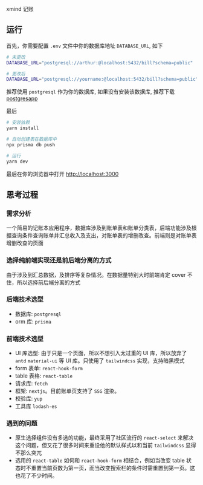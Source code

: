 xmind 记账

## 运行

首先，你需要配置 `.env` 文件中你的数据库地址 `DATABASE_URL`, 如下

```bash
# 未更改
DATABASE_URL="postgresql://arthur:@localhost:5432/bill?schema=public"

# 更改后
DATABASE_URL="postgresql://yourname:@localhost:5432/bill?schema=public"

```

推荐使用 `postgresql` 作为你的数据库, 如果没有安装该数据库, 推荐下载 [postgresapp](https://postgresapp.com/)

最后

```bash
# 安装依赖
yarn install

# 自动创建表在数据库中
npx prisma db push

# 运行
yarn dev
```

最后在你的浏览器中打开 [http://localhost:3000](http://localhost:3000)

## 思考过程

### 需求分析

一个简易的记账本应用程序，数据库涉及到账单表和账单分类表，后端功能涉及根据查询条件查询账单并汇总收入及支出，对账单表的增删改查。前端则是对账单表增删改查的页面

### 选择纯前端实现还是前后端分离的方式

由于涉及到汇总数据，及排序等复杂情况。在数据量特别大时前端肯定 cover 不住，所以选择前后端分离的方式

### 后端技术选型

- 数据库: `postgresql`
- orm 库: `prisma`

### 前端技术选型

- UI 库选型: 由于只是一个页面，所以不想引入太过重的 UI 库，所以放弃了 `antd` `material-ui` 等 UI 库。只使用了 `tailwindcss` 实现，支持暗黑模式
- form 表单: `react-hook-form`
- table 表格: `react-table`
- 请求库: `fetch`
- 框架: `nextjs`。目前账单页支持了 `SSG` 渲染。
- 校验库: `yup`
- 工具库 `lodash-es`

### 遇到的问题

- 原生选择组件没有多选的功能，最终采用了社区流行的 `react-select` 来解决这个问题，但又花了很多时间来重设他的默认样式以和当前 `tailwindcss` 显得不那么突兀
- 选用的 `react-table` 如何和 `react-hook-form` 相结合，例如当改变 table 状态时不重置当前页数为第一页，而当改变搜索栏的条件时需重置到第一页。这也花了不少时间。
